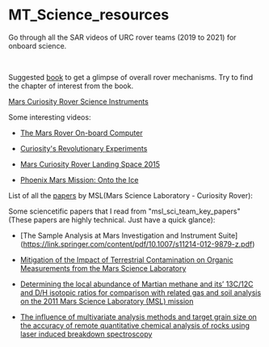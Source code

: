 # MT_Science_resources

Go through all the SAR videos of URC rover teams (2019 to 2021) for onboard science.
<p>&nbsp;</p>

Suggested [book]((https://drive.google.com/file/d/1FAiuecYHT-lyqvQDK-rDcDpbl-xpY9uA/view).
) to get a glimpse of overall rover mechanisms. Try to find the chapter of interest from the book.




[Mars Curiosity Rover Science Instruments](https://mars.nasa.gov/msl/spacecraft/instruments/summary/)

Some interesting videos: 

* [The Mars Rover On-board Computer](https://www.youtube.com/watch?v=OTys3VzCe7o&list=PL-0xygk-rHdIFXOAgo15SQKx7map9f67-&index=7)

* [Curiosity's Revolutionary Experiments](https://www.youtube.com/watch?v=3kHBPc943sg&list=PL-0xygk-rHdIFXOAgo15SQKx7map9f67-&index=8)

* [Mars Curiosity Rover Landing Space 2015](https://www.youtube.com/watch?v=nZqyJfbKfHo&list=PL-0xygk-rHdIFXOAgo15SQKx7map9f67-&index=9)

* [Phoenix Mars Mission: Onto the Ice](https://www.youtube.com/watch?v=vK9fQnsN2uc&list=PL-0xygk-rHdIFXOAgo15SQKx7map9f67-&index=10)






List of all the [papers](https://mars.nasa.gov/files/mep/msl_sci_team_key_papers.pdf) by MSL(Mars Science Laboratory - Curiosity Rover): 

Some sciencetific papers that I read from "msl_sci_team_key_papers"(These papers are highly technical. Just have a quick glance):  
* [The Sample Analysis at Mars Investigation
and Instrument Suite] (https://link.springer.com/content/pdf/10.1007/s11214-012-9879-z.pdf)

* [Mitigation of the Impact of Terrestrial Contamination on
Organic Measurements from the Mars Science Laboratory](https://mail-attachment.googleusercontent.com/attachment/u/0/?ui=2&ik=db8fd211e7&attid=0.3&permmsgid=msg-a:r8729659509825045682&th=17528bdcc9e1ab56&view=att&disp=inline&realattid=f_kg9t9sjd2&saddbat=ANGjdJ8olvUs3d-MmVP1wTyAyWeDI8ZWQiTo4eJjNojZRzO1UQsoeHlZnfVBQ0e5dPMW4BHuJgm9MybUGcPUhORzc5L7EvtKb8i-bUPgZcmumSmlxNSmRMU3I_XQxRi-vfNL9a6nzqL091AY8c-3wQFb5t2_xG8tQDmzjx8kY6nCLitxTVqBWoN0mp6TTnRbbF8yaWFnyhMrsvix95If2ZfJqf9zxU16llX6_CHLSWHijxmcD3jsHNOsYf634zQxL1_WWm444z1bW0EJc72GZy694Egjlpj_JGhdRmACG-6i9_arUxqM8G1aEct8Ob8fKRlzFbxbT4hXJQkhx6nNjUdVNX-Q2ESmZ-VqLvSWKMp_i5mhrpRn5s33iE45pH27K43wZmmjq4K-9AydiPmDZghiOnYczXnrnJoLfkFPONOX0vkRDtAgthhI6En1MczLmXQcwy2lDLn5CsscQfudzftsats7NnhJCvwihzOZk9BmWTa0D04A55nhqBnBsQK1U06g7oqQkgcnGgadci7k3x61lm52UIbL0Z_O6jerRG89wnHzyjXbhh2nGmMBIdEVL9Gj-PW9qes9DQwo6LHTceBx2LdABboGseo26gyUkJZNatL6CpBucohf3Qj1J3S7t9oF5z8WUBi0pm5saQiOE0TXgEkGK2OYVAxqXrdestFtQ2GNH_zAbBd8vOzynvWEH3ZRZMBbok_UMfJbNnvHYlUH-vRKUWsyaXh3O-SIGHyoPXqioZal5-EYrXcw3J6mMkMUWTWZk1OMCrbGHcbagrch47By35ToEyKnTbGRQQ)

* [Determining the local abundance of Martian methane and its’ 13C/12C and
D/H isotopic ratios for comparison with related gas and soil analysis
on the 2011 Mars Science Laboratory (MSL) mission](https://mail-attachment.googleusercontent.com/attachment/u/0/?ui=2&ik=db8fd211e7&attid=0.5&permmsgid=msg-a:r8729659509825045682&th=17528bdcc9e1ab56&view=att&disp=inline&realattid=f_kg9tapzi4&saddbat=ANGjdJ-SHSPHtFYfd0epK3AjmuE_LeuTA3rOjGXmd88mjad-rWv0Zje4qofuws0GuNCJi_qqViBGL7qiyC5-dA1f4QjrAxCiMxzdZI8om-DI7KdnjtS0Gisu99IjTXqrvTLq6HXK8nAVunphDCS-neVJwLS93ewEcVKQjCszt5PpkBNtHY19rLeoHgsl8NNnDN6Yv22hnO2jrcnI0eqBcy1Q7w56B21zpq5ImvYLTjipKFLKMwhTMqu4HrCpcY5dJxfVKVEJU04H2GK2RVaCw2wH06OZlOlIG18TjHcWZfdFhancgv0yJ7E21Zx0-0K3SRCJ5M0BjOmFFULeoUVHk8EYsv8gydoOoYm3zmu7vUfMeyimVt8ClIh3NMNkkW-IMplaz5GkzJGWp0FMfonGA5ElpzVaa1kIH94zIbMvdl6cOBl-qZltdeWzb-TsHhrCverK81LlT1_ytPaqSyGi1YFChJm7wYEvhmT9GqTh2ph8e1ZsxjOfV0o4BjhVKLcFwlJM3ao38GuNgPt-tByon4zatjyrE1TQmT4eo_L9HVgt92sYBj4MQAtD4TzEkiDNqP3_tnTRmpPSCXkE8N7WoXBje67e3kRpB9rJRWZNlqkVNfmZ-je6jiUkTZnvVyyggo0udDYBJSzayIhagiu7yucTyKwEwuxZZMazj4rdMMyz9HEdt3at6jRbY7570k27YOAN3jNAIVn2UoMuKTb-zZp1PScZDFLyCXIHEYGDCf6tASUBxJbgCOBuGOG-_emwR4QfxjQkFN4mPVNSC3r9BU6kV_Qp0yo4vSlhUCAC1g)

* [The influence of multivariate analysis methods and target grain size on the
accuracy of remote quantitative chemical analysis of rocks using laser induced
breakdown spectroscopy](https://mail-attachment.googleusercontent.com/attachment/u/0/?ui=2&ik=db8fd211e7&attid=0.4&permmsgid=msg-a:r8729659509825045682&th=17528bdcc9e1ab56&view=att&disp=inline&realattid=f_kg9tacws3&saddbat=ANGjdJ9lIjP0pH6_OnBWegYrNzfZRTIbKlWlssA1ILO4CnpzCQqq1Rp8VuKawuzqiEsSN0goaHKTMvv0MR6ZgbIgrsFHoPgWO7YlsjOBXTl1k32rjFASWfDRVeP3NA0dZqxcjektAcp7Y4OrrI5eo1PsBoxfuFvHlvNE2e0-yl6_7Yu6FNzK-ZN4vEfh9SGWIQZqDJEhNcXulJfUfYhbvLbcZicBt0YUAYDflNkS9pLAe0An_bECWkpL_6e4fcNP_XMtz9ifTK5SgInRUYcaKCpaLvXgAUVJPME48yCuAUtIqLC1DVAViJcbh4BCBqBmOVKJcEFk2-hF_AJxDVgkOBiAA1QxNRhptduM3jFSNxiISYGuZ9nw9sR_6PNK211fU18RCtM0KFS8UI-l6zyB5T1jkxu1b96CBTDNNdhgrMyLXQxP4CheL1rQrQNq1wnc-7TBl4WTS6QVdylIkNFfcWQPqBxy1J7C72uMdkg4h--ENi6nfoZ8QDoZy0yUO1gsdXmbyVyiGLoZjLnjqMJOwver131z0va74ezwXRybQf8Qjx5XXpKOvi4XREQoWhcRkgb0rr6Lv9tj_vwS0qf1RaRUno_jxovU-poe5F7w52yxwnsBk2NG7AxrGFdnYISsJq6aptf4XZzROH8DTuleCZuFhGG13GAJBkIbmNWI8sAfyiv6h6WuVtc5CvKUI4G96L3GnP55-91SI604PHBpkwjPf_QS74pFne4e3WAiy7jppWumdRG-ww4NGXCW_gQeJ7YlVd8I32s7-tifDe1iEyocuRR0vcnuk8Iy4I0CPw)


